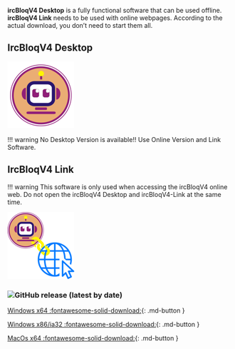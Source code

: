 **ircBloqV4 Desktop** is a fully functional software that can be used offline. **ircBloqV4 Link** needs to be used with online webpages. According to the actual download, you don’t need to start them all.

## IrcBloqV4 Desktop

![](assets/IrcBloq.png)

!!! warning
	No Desktop Version is available!! Use Online Version and Link Software.

## IrcBloqV4 Link

!!! warning
    This software is only used when accessing the ircBloqV4 online web. Do not open the ircBloqV4 Desktop and ircBloqV4-Link at the same time.

![](assets/IrcBloq-Link.png)

### ![GitHub release (latest by date)](https://img.shields.io/github/v/release/ircbloqcc/ircbloq-link-releases)

[Windows x64 :fontawesome-solid-download:](https://github.com/ircbloqcc/ircbloq-link-releases/releases/download/V4.1.5/ircBloqV4-Link.4.1.5.Win64.Setup.exe){: .md-button }

[Windows x86/ia32 :fontawesome-solid-download:](https://github.com/ircbloqcc/ircbloq-link-releases/releases/download/V4.1.5/ircBloqV4-Link.4.1.5.Win32.Setup.exe){: .md-button }

[MacOs x64 :fontawesome-solid-download:](https://github.com/ircbloqcc/ircbloq-link-releases/releases/download/V4.1.5/ircBloqV4-Link.4.1.5.mac.x64.dmg){: .md-button }

